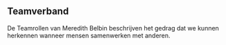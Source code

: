 ## Teamverband
 De Teamrollen van Meredith Belbin beschrijven het gedrag dat we kunnen herkennen wanneer mensen samenwerken met anderen.